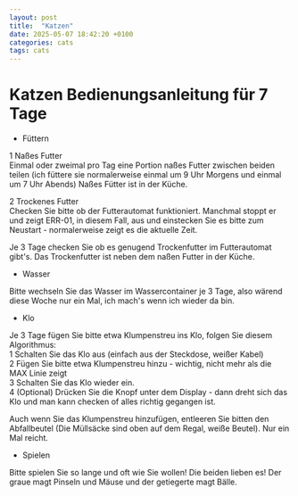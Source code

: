```yaml
---
layout: post
title:  "Katzen"
date: 2025-05-07 18:42:20 +0100
categories: cats
tags: cats
---
```


# Katzen Bedienungsanleitung für 7 Tage

* Füttern  

1 Naßes Futter  
Einmal oder zweimal pro Tag eine Portion naßes Futter zwischen beiden teilen (ich füttere sie normalerweise einmal um 9 Uhr Morgens und einmal um 7 Uhr Abends)
Naßes Fütter ist in der Küche.

2 Trockenes Futter  
Checken Sie bitte ob der Futterautomat funktioniert. Manchmal stoppt er und zeigt ERR-01, in diesem Fall, aus und einstecken Sie es bitte zum Neustart - normalerweise zeigt es die aktuelle Zeit.  

Je 3 Tage checken Sie ob es genugend Trockenfutter im Futterautomat gibt's. Das Trockenfutter ist neben dem naßen Futter in der Küche.  

* Wasser  

Bitte wechseln Sie das Wasser im Wassercontainer je 3 Tage, also wärend diese Woche nur ein Mal, ich mach's wenn ich wieder da bin.  

* Klo  

Je 3 Tage fügen Sie bitte etwa Klumpenstreu ins Klo, folgen Sie diesem Algorithmus:  
  1 Schalten Sie das Klo aus (einfach aus der Steckdose, weißer Kabel)  
  2 Fügen Sie bitte etwa Klumpenstreu hinzu - wichtig, nicht mehr als die MAX Linie zeigt  
  3 Schalten Sie das Klo wieder ein.  
  4 (Optional) Drücken Sie die Knopf unter dem Display - dann dreht sich das Klo und man kann checken of alles richtig gegangen ist.  

Auch wenn Sie das Klumpenstreu hinzufügen, entleeren Sie bitten den Abfallbeutel (Die Müllsäcke sind oben auf dem Regal, weiße Beutel). Nur ein Mal reicht.  

* Spielen  

Bitte spielen Sie so lange und oft wie Sie wollen! Die beiden lieben es! Der graue magt Pinseln und Mäuse und der getiegerte  magt Bälle.
